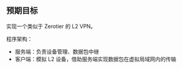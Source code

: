 ## 预期目标

实现一个类似于 Zerotier 的 L2 VPN。

程序架构：
- 服务端：负责设备管理、数据包中继
- 客户端：模拟 L2 设备，借助服务端实现数据包在虚拟局域网内的传输


